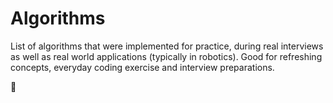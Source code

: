 # Algorithms

List of algorithms that were implemented for practice, during real interviews as well as real world applications (typically in robotics). Good for refreshing concepts, everyday coding exercise and interview preparations.

:hammer:
